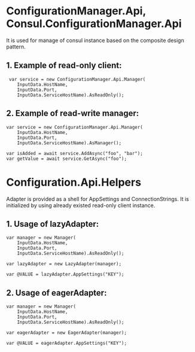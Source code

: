 # ConfigurationManager.Api, Consul.ConfigurationManager.Api
It is used for manage of consul instance based on the composite design pattern.

## 1. Example of read-only client:
```
 var service = new ConfigurationManager.Api.Manager(
	InputData.HostName,
	InputData.Port,
	InputData.ServiceHostName).AsReadOnly();
```

## 2. Example of read-write manager:
```
var service = new ConfigurationManager.Api.Manager(
	InputData.HostName,
	InputData.Port,
	InputData.ServiceHostName).AsManager();

var isAdded = await service.AddAsync("foo", "bar");
var getValue = await service.GetAsync("foo");
```
# Configuration.Api.Helpers
Adapter is provided as a shell for AppSettings and ConnectionStrings. It is initialized by using
already existed read-only client instance.

## 1. Usage of lazyAdapter:
```
var manager = new Manager(
	InputData.HostName, 
	InputData.Port, 
	InputData.ServiceHostName).AsReadOnly();

var lazyAdapter = new LazyAdapter(manager);

var @VALUE = lazyAdapter.AppSettings("KEY");
```
## 2. Usage of eagerAdapter:
```
var manager = new Manager(
	InputData.HostName, 
	InputData.Port, 
	InputData.ServiceHostName).AsReadOnly();

var eagerAdapter = new EagerAdapter(manager);

var @VALUE = eagerAdapter.AppSettings("KEY");
```

